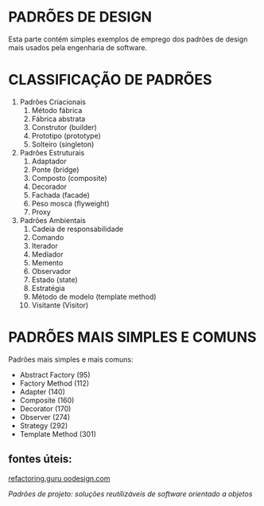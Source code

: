 # PADRÕES DE DESIGN

<p>
    Esta parte contém simples exemplos de
    emprego dos padrões de design mais
    usados pela engenharia de software.
</p>

# CLASSIFICAÇÃO DE PADRÕES

1. Padrões Criacionais
    1. Método fábrica
    2. Fábrica abstrata
    3. Construtor (builder)
    4. Prototipo (prototype)
    5. Solteiro (singleton)
2. Padrões Estruturais
    1. Adaptador
    2. Ponte (bridge)
    3. Composto (composite)
    4. Decorador
    5. Fachada (facade)
    6. Peso mosca (flyweight)
    7. Proxy
3. Padrões Ambientais
    1. Cadeia de responsabilidade
    2. Comando
    3. Iterador
    4. Mediador
    5. Memento
    6. Observador
    7. Estado (state)
    8. Estratégia
    9. Método de modelo (template method)
   10. Visitante (Visitor)

# PADRÕES MAIS SIMPLES E COMUNS

Padrões mais simples e mais comuns:

<ul>
    <li>Abstract Factory (95) </li>
    <li>Factory Method (112)  </li>
    <li>Adapter (140)         </li>
    <li>Composite (160)       </li>
    <li>Decorator (170)       </li>
    <li>Observer (274)        </li>
    <li>Strategy (292)        </li>
    <li>Template Method (301) </li>
</ul>

## fontes úteis:

<a href="https://refactoring.guru/design-patterns"> refactoring.guru </a>
<a href="https://www.oodesign.com"> oodesign.com </a>
<p><cite>Padrões de projeto: soluções reutilizáveis de software orientado a objetos</cite></p>

